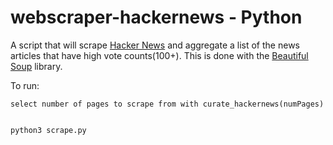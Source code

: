 # webscraper-hackernews - Python
A script that will scrape [Hacker News](https://news.ycombinator.com/) and aggregate a list of the news articles that have high vote counts(100+). This is done with the [Beautiful Soup](https://www.crummy.com/software/BeautifulSoup/) library.

To run:
```
select number of pages to scrape from with curate_hackernews(numPages)


python3 scrape.py
```
